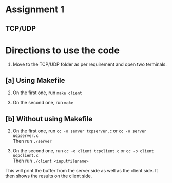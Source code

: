 # Assignment 1
## TCP/UDP

# Directions to use the code  
1. Move to the TCP/UDP folder as per requirement and open two terminals.

## [a] Using Makefile
2. On the first one, run
 `make client`

3. On the second one, run
 `make`

## [b] Without using Makefile
2. On the first one, run
 `cc -o server tcpserver.c` or `cc -o server udpserver.c` <br/>
 Then run ``./server``

3. On the second one, run
 `cc -o client tcpclient.c` or `cc -o client udpclient.c` <br/>
 Then run ``./client <inputfilename>``

This will print the buffer from the server side as well as the client side. It then shows the results on the client side.
